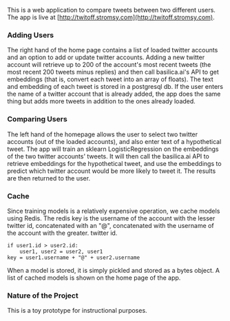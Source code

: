 This is a web application to compare tweets between two different users.
The app is live at [http://twitoff.stromsy.com](http://twitoff.stromsy.com).


### Adding Users

The right hand of the home page contains a list of loaded twitter accounts and an option
to add or update twitter accounts. Adding a new twitter account will retrieve up to 200 of the account's
most recent tweets (the most recent 200 tweets minus replies) and then call
basilica.ai's API to get embeddings (that is, convert each tweet into an array
of floats). The text and embedding of each tweet is stored in a postgresql db.
If the user enters the name of a twitter account that is already added, the app does the
same thing but adds more tweets in addition to the ones already loaded.

### Comparing Users

The left hand of the homepage allows the user to select two twitter accounts
(out of the loaded accounts), and also enter text of a hypothetical tweet.
The app will train an sklearn LogisticRegression on the embeddings of the
two twitter accounts' tweets. It will then call the basilica.ai API to retrieve
embeddings for the hypothetical tweet, and use the embeddings to predict which
twitter account would be more likely to tweet it. The results are then returned
to the user.

### Cache

Since training models is a relatively expensive operation, we cache
models using Redis. The redis key is the username of the account with the lesser twitter
id, concatenated with an "@", concatenated with the username of the account with the greater.
twitter id.
```
if user1.id > user2.id:
    user1, user2 = user2, user1
key = user1.username + "@" + user2.username
```

When a model is stored, it is simply pickled and stored as a bytes object. A list of cached
models is shown on the home page of the app.

### Nature of the Project

This is a toy prototype for instructional purposes.
